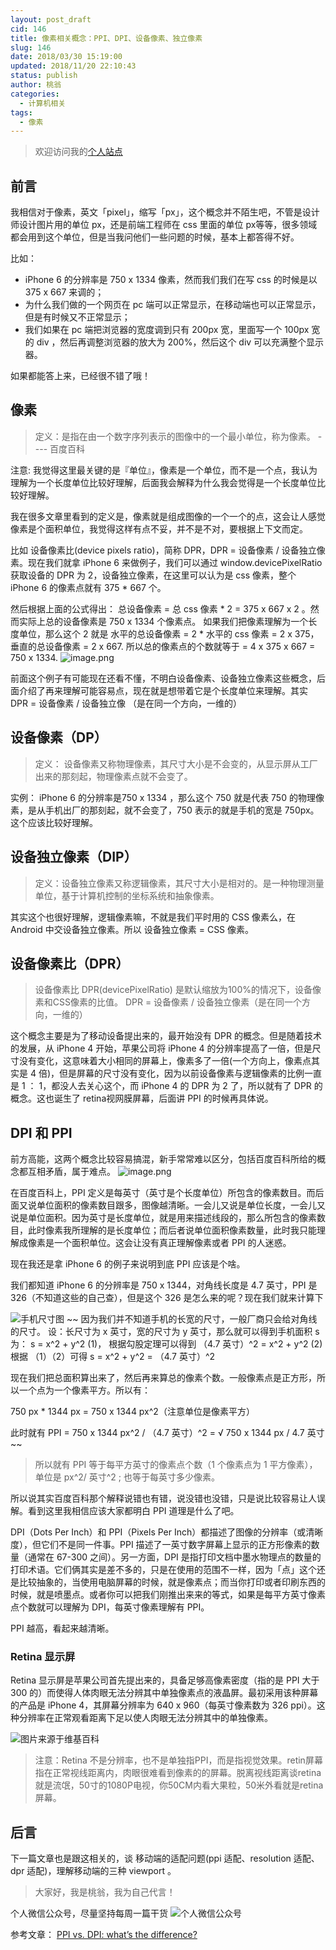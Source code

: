 ```yaml
---
layout: post_draft
cid: 146
title: 像素相关概念：PPI、DPI、设备像素、独立像素
slug: 146
date: 2018/03/30 15:19:00
updated: 2018/11/20 22:10:43
status: publish
author: 桃翁
categories: 
  - 计算机相关
tags: 
  - 像素
---
```



> 欢迎访问我的[个人站点](http://www.taoweng.site/) 

## 前言
我相信对于像素，英文「pixel」，缩写「px」，这个概念并不陌生吧，不管是设计师设计图片用的单位 px，还是前端工程师在 css 里面的单位 px等等，很多领域都会用到这个单位，但是当我问他们一些问题的时候，基本上都答得不好。

比如：
- iPhone 6 的分辨率是 750 x 1334 像素，然而我们我们在写 css 的时候是以 375 x 667 来调的；
- 为什么我们做的一个网页在 pc 端可以正常显示，在移动端也可以正常显示，但是有时候又不正常显示；
- 我们如果在 pc 端把浏览器的宽度调到只有 200px 宽，里面写一个 100px 宽的 div ，然后再调整浏览器的放大为 200%，然后这个 div 可以充满整个显示器。 

如果都能答上来，已经很不错了哦！
## 像素
> 定义：是指在由一个数字序列表示的图像中的一个最小单位，称为像素。 ---- 百度百科

注意: 我觉得这里最关键的是『单位』，像素是一个单位，而不是一个点，我认为理解为一个长度单位比较好理解，后面我会解释为什么我会觉得是一个长度单位比较好理解。

我在很多文章里看到的定义是，像素就是组成图像的一个一个的点，这会让人感觉像素是个面积单位，我觉得这样有点不妥，并不是不对，要根据上下文而定。

比如 设备像素比(device pixels ratio)，简称 DPR，DPR = 设备像素 / 设备独立像素。现在我们就拿 iPhone 6 来做例子，我们可以通过 window.devicePixelRatio 获取设备的 DPR 为 2，设备独立像素，在这里可以认为是 css 像素，整个 iPhone 6 的像素点就有 375 * 667 个。

然后根据上面的公式得出：
总设备像素 = 总 css 像素 * 2 = 375  x  667 x 2 。然而实际上总的设备像素是 750 x 1334 个像素点。
如果我们把像素理解为一个长度单位，那么这个 2 就是 水平的总设备像素 = 2 * 水平的 css 像素 = 2 x 375，垂直的总设备像素 = 2 x 667. 所以总的像素点的个数就等于 = 4 x 375 x 667 = 750 x 1334. 
![image.png](https://user-gold-cdn.xitu.io/2018/3/30/16275c239a9e1e3f?w=577&h=572&f=png&s=104249)

前面这个例子有可能现在还看不懂，不明白设备像素、设备独立像素这些概念，后面介绍了再来理解可能容易点，现在就是想带着它是个长度单位来理解。其实 DPR = 设备像素 / 设备独立像 （是在同一个方向，一维的）

## 设备像素（DP）
> 定义： 设备像素又称物理像素，其尺寸大小是不会变的，从显示屏从工厂出来的那刻起，物理像素点就不会变了。

实例：
iPhone 6 的分辨率是750 x 1334 ，那么这个 750 就是代表 750 的物理像素，是从手机出厂的那刻起，就不会变了，750 表示的就是手机的宽是 750px。这个应该比较好理解。

## 设备独立像素（DIP）
> 定义：设备独立像素又称逻辑像素，其尺寸大小是相对的。是一种物理测量单位，基于计算机控制的坐标系统和抽象像素。

其实这个也很好理解，逻辑像素嘛，不就是我们平时用的 CSS 像素么，在 Android 中交设备独立像素。所以 设备独立像素 = CSS 像素。
## 设备像素比（DPR）
> 设备像素比 DPR(devicePixelRatio) 是默认缩放为100%的情况下，设备像素和CSS像素的比值。 DPR = 设备像素 / 设备独立像素（是在同一个方向，一维的）

这个概念主要是为了移动设备提出来的，最开始没有 DPR 的概念。但是随着技术的发展，从 iPhone 4 开始，苹果公司将 iPhone 4 的分辨率提高了一倍，但是尺寸没有变化，这意味着大小相同的屏幕上，像素多了一倍(一个方向上，像素点其实是 4 倍)，但是屏幕的尺寸没有变化，因为以前设备像素与逻辑像素的比例一直是 1 ： 1，都没人去关心这个，而 iPhone 4 的 DPR 为 2 了，所以就有了 DPR 的概念。这也诞生了 retina视网膜屏幕，后面讲 PPI 的时候再具体说。

## DPI 和 PPI
前方高能，这两个概念比较容易搞混，新手常常难以区分，包括百度百科所给的概念都互相矛盾，属于难点。
![image.png](https://user-gold-cdn.xitu.io/2018/3/30/16275c239a5da508?w=863&h=564&f=png&s=148049)

在百度百科上，PPI 定义是每英寸（英寸是个长度单位）所包含的像素数目。而后面又说单位面积的像素数目跟多，图像越清晰。一会儿又说是单位长度，一会儿又说是单位面积。因为英寸是长度单位，就是用来描述线段的，那么所包含的像素数目，此时像素我所理解的是长度单位；而后者说单位面积像素数量，此时我只能理解成像素是一个面积单位。这会让没有真正理解像素或者 PPI 的人迷惑。

现在我还是拿 iPhone 6 的例子来说明到底 PPI 应该是个啥。

我们都知道 iPhone 6 的分辨率是 750 x 1344，对角线长度是 4.7 英寸，PPI 是 326（不知道这些的自己查），但是这个 326 是怎么来的呢？现在我们就来计算下

![手机尺寸图](https://user-gold-cdn.xitu.io/2018/3/30/16275c239a9771d3?w=454&h=510&f=png&s=16599)
~~
因为我们并不知道手机的长宽的尺寸，一般厂商只会给对角线的尺寸。
设：长尺寸为 x 英寸，宽的尺寸为 y 英寸，那么就可以得到手机面积 s为： s = x^2 + y^2  (1)，
根据勾股定理可以得到 （4.7 英寸）^2 =  x^2 + y^2   (2)
根据 （1）（2）可得  s = x^2 + y^2 =  （4.7 英寸）^2

现在我们把总面积算出来了，然后再来算总的像素个数。一般像素点是正方形，所以一个点为一个像素平方。所以有：

750 px * 1344 px = 750 x 1344 px^2（注意单位是像素平方）

此时就有 PPI = 750 x 1344 px^2 / （4.7 英寸）^2 = √ 750 x 1344 px / 4.7 英寸~~

> 所以就有 PPI 等于每平方英寸的像素点个数（1 个像素点为 1 平方像素），单位是 px^2/ 英寸^2 ; 也等于每英寸多少像素。

所以说其实百度百科那个解释说错也有错，说没错也没错，只是说比较容易让人误解。看到这里我相信应该大家都明白 PPI 道理是什么了吧。

 DPI（Dots Per Inch）和 PPI（Pixels Per Inch）都描述了图像的分辨率（或清晰度），但它们不是同一件事。PPI 描述了一英寸数字屏幕上显示的正方形像素的数量（通常在 67-300 之间）。另一方面，DPI 是指打印文档中墨水物理点的数量的打印术语。它们俩其实是差不多的，只是在使用的范围不一样，因为「点」这个还是比较抽象的，当使用电脑屏幕的时候，就是像素点；而当你打印或者印刷东西的时候，就是喷墨点。或者你可以把我们刚推出来来的等式，如果是每平方英寸像素点个数就可以理解为 DPI，每英寸像素理解有 PPI。

PPI 越高，看起来越清晰。

### Retina 显示屏
Retina 显示屏是苹果公司首先提出来的，具备足够高像素密度（指的是 PPI 大于 300 的）而使得人体肉眼无法分辨其中单独像素点的液晶屏。最初采用该种屏幕的产品是 iPhone 4，其屏幕分辨率为 640 x 960（每英寸像素数为 326 ppi）。这种分辨率在正常观看距离下足以使人肉眼无法分辨其中的单独像素。

![图片来源于维基百科](https://user-gold-cdn.xitu.io/2018/3/30/16275c239c036cb7)

> 注意：Retina 不是分辨率，也不是单独指PPI，而是指视觉效果。retin屏幕指在正常视线距离内，肉眼很难看到像素的的屏幕。脱离视线距离谈retina就是流氓，50寸的1080P电视，你50CM内看大果粒，50米外看就是retina屏幕。
## 后言
下一篇文章也是跟这相关的，谈 移动端的适配问题(ppi 适配、resolution 适配、 dpr 适配)，理解移动端的三种 viewport 。

> 大家好，我是桃翁，我为自己代言！


个人微信公众号，尽量坚持每周一篇干货
![个人微信公众号](https://user-gold-cdn.xitu.io/2018/3/30/16275c239be26272?w=430&h=430&f=jpeg&s=22318)


参考文章：
[PPI vs. DPI: what’s the difference?](https://99designs.com/blog/tips/ppi-vs-dpi-whats-the-difference/)
